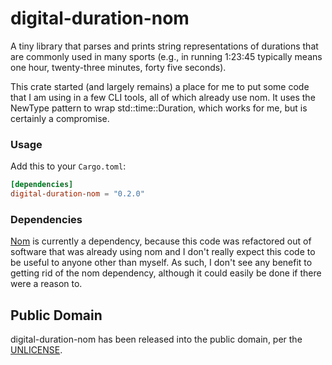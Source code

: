 # digital-duration-nom

A tiny library that parses and prints string representations of
durations that are commonly used in many sports (e.g., in running
1:23:45 typically means one hour, twenty-three minutes, forty five
seconds).

This crate started (and largely remains) a place for me to put some
code that I am using in a few CLI tools, all of which already use nom.
It uses the NewType pattern to wrap std::time::Duration, which works
for me, but is certainly a compromise.

### Usage

Add this to your `Cargo.toml`:

```toml
[dependencies]
digital-duration-nom = "0.2.0"
```

### Dependencies

[Nom](https://github.com/Geal/nom) is currently a dependency, because this
code was refactored out of software that was already using nom and I don't
really expect this code to be useful to anyone other than myself.  As such,
I don't see any benefit to getting rid of the nom dependency, although it
could easily be done if there were a reason to.

## Public Domain

digital-duration-nom has been released into the public domain, per the
[UNLICENSE](UNLICENSE).
